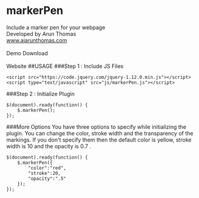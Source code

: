 # markerPen
Include a marker pen for your webpage
<br>
Developed by Arun Thomas
<br>
www.ajarunthomas.com
<br>
<br>
<a href="http://www.ajarunthomas.com/jquery/markerPen/demo/" target="_blank" style="text-decoration:none">Demo</a>
<a download href="http://www.ajarunthomas.com/jquery/markerPen/js/markerPen.js" target="_blank" style="text-decoration:none">Download</a>
<br><br>
<a href="http://www.ajarunthomas.com/jquery/markerPen/" target="_blank" style="text-decoration:none">Website</a>
##USAGE
###Step 1 : Include JS Files
```
<script src="https://code.jquery.com/jquery-1.12.0.min.js"></script>
<script type="text/javascript" src="js/markerPen.js"></script>
```
###Step 2 : Initialize Plugin
```
$(document).ready(function() {
    $.markerPen();
});
```
###More Options
You have three options to specify while initializing the plugin. You can change the color, stroke width and the transparency of the markings. If you don't specify them then the default color is yellow, stroke width is 10 and the opacity is 0.7 .
```
$(document).ready(function() {
    $.markerPen({
        "color":"red",
        "stroke":20,
        "opacity":".5"
    });
});
```
